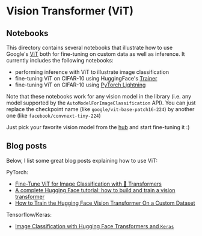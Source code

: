 # Vision Transformer (ViT) 

## Notebooks
This directory contains several notebooks that illustrate how to use Google's [ViT](https://huggingface.co/docs/transformers/model_doc/vit) both for fine-tuning on custom data as well as inference. It currently includes the following notebooks:

- performing inference with ViT to illustrate image classification
- fine-tuning ViT on CIFAR-10 using HuggingFace's [Trainer](https://huggingface.co/transformers/main_classes/trainer.html)
- fine-tuning ViT on CIFAR-10 using [PyTorch Lightning](https://www.pytorchlightning.ai/)

Note that these notebooks work for any vision model in the library (i.e. any model supported by the `AutoModelForImageClassification` API). You can just replace the checkpoint name
(like `google/vit-base-patch16-224`) by another one (like `facebook/convnext-tiny-224`)

Just pick your favorite vision model from the [hub](https://huggingface.co/models?other=vision) and start fine-tuning it :)

## Blog posts

Below, I list some great blog posts explaining how to use ViT:

PyTorch:
- [Fine-Tune ViT for Image Classification with 🤗 Transformers](https://huggingface.co/blog/fine-tune-vit)
- [A complete Hugging Face tutorial: how to build and train a vision transformer](https://theaisummer.com/hugging-face-vit/)
- [How to Train the Hugging Face Vision Transformer On a Custom Dataset](https://blog.roboflow.com/how-to-train-vision-transformer/)

Tensorflow/Keras:
- [Image Classification with Hugging Face Transformers and `Keras`](https://www.philschmid.de/image-classification-huggingface-transformers-keras)
